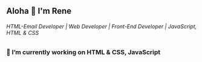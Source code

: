 ## Aloha 👋 I'm Rene
###### HTML-Email Developer | Web Developer | Front-End Developer | JavaScript, HTML & CSS
### 🔭 I’m currently working on  HTML & CSS, JavaScript
<!--
**AlohaRene/AlohaRene** is a ✨ _special_ ✨ repository because its `README.md` (this file) appears on your GitHub profile.

Here are some ideas to get you started:

- 🔭 I’m currently working on ...
- 🌱 I’m currently learning ...
- 👯 I’m looking to collaborate on ...
- 🤔 I’m looking for help with ...
- 💬 Ask me about ...
- 📫 How to reach me: ...
- 😄 Pronouns: ...
- ⚡ Fun fact: ...
-->

